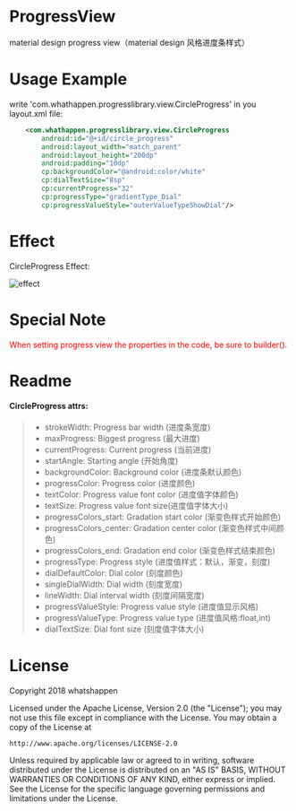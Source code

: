 # ProgressView
material design progress view（material design 风格进度条样式）

# Usage Example

write 'com.whathappen.progresslibrary.view.CircleProgress' in you layout.xml file:

```xml
	<com.whathappen.progresslibrary.view.CircleProgress
        android:id="@+id/circle_progress"
        android:layout_width="match_parent"
        android:layout_height="200dp"
        android:padding="10dp"
        cp:backgroundColor="@android:color/white"
        cp:dialTextSize="8sp"
        cp:currentProgress="32"
        cp:progressType="gradientType_Dial"
        cp:progressValueStyle="outerValueTypeShowDial"/>
```

# Effect
CircleProgress Effect:

![effect](https://github.com/whatshappen/ProgressView/blob/master/screen_shot/dialogStyle.gif)

# Special Note
<p style='color:red'>When setting progress view the properties in the code, be sure to builder().</p>

# Readme
#### CircleProgress attrs:
> * strokeWidth: Progress bar width (进度条宽度)
> * maxProgress: Biggest progress (最大进度)
> * currentProgress: Current progress (当前进度)
> * startAngle: Starting angle (开始角度)
> * backgroundColor: Background color (进度条默认颜色)
> * progressColor: Progress color (进度颜色)
> * textColor: Progress value font color (进度值字体颜色)
> * textSize: Progress value font size(进度值字体大小)
> * progressColors_start: Gradation start color (渐变色样式开始颜色)
> * progressColors_center: Gradation center color (渐变色样式中间颜色)
> * progressColors_end: Gradation end color (渐变色样式结束颜色)
> * progressType: Progress style (进度值样式：默认，渐变，刻度)
> * dialDefaultColor: Dial color (刻度颜色)
> * singleDialWidth: Dial width (刻度宽度)
> * lineWidth: Dial interval width (刻度间隔宽度)
> * progressValueStyle: Progress value style (进度值显示风格)
> * progressValueType: Progress value type (进度值风格:float,int)
> * dialTextSize: Dial font size (刻度值字体大小)


# License
Copyright 2018 whatshappen

Licensed under the Apache License, Version 2.0 (the "License");
you may not use this file except in compliance with the License.
You may obtain a copy of the License at

    http://www.apache.org/licenses/LICENSE-2.0

Unless required by applicable law or agreed to in writing, software
distributed under the License is distributed on an "AS IS" BASIS,
WITHOUT WARRANTIES OR CONDITIONS OF ANY KIND, either express or implied.
See the License for the specific language governing permissions and
limitations under the License.
